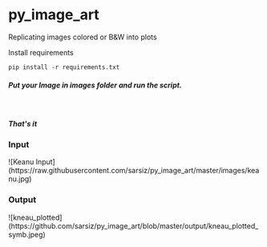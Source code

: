 # py_image_art
Replicating images colored or B&amp;W into plots

<p>Install requirements</ps>

```
pip install -r requirements.txt
```

<h5>
Put your Image in images folder and run the script.
</h5>
<br>

<h5>That's it</h5>

<div>
    <div>
        <h3>Input</h3>
        ![Keanu Input](https://raw.githubusercontent.com/sarsiz/py_image_art/master/images/keanu.jpg)
    </div>
    <div>
        <h3>Output</h3>
        ![kneau_plotted](https://github.com/sarsiz/py_image_art/blob/master/output/kneau_plotted_symb.jpeg) 
    </div>
</div>